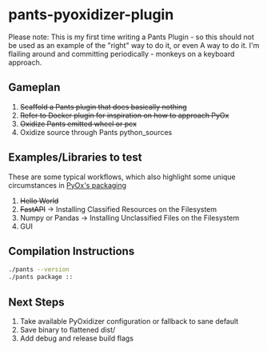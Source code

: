 # pants-pyoxidizer-plugin

Please note: This is my first time writing a Pants Plugin - so this should not be used as an example of the "right" way to do it, or even A way to do it. I'm flailing around and committing periodically - monkeys on a keyboard approach.

## Gameplan

1. ~~Scaffold a Pants plugin that does basically nothing~~
2. ~~Refer to Docker plugin for inspiration on how to approach PyOx~~
3. ~~Oxidize Pants emitted wheel or pex~~
4. Oxidize source through Pants python_sources

## Examples/Libraries to test

These are some typical workflows, which also highlight some unique circumstances in [PyOx's packaging](https://pyoxidizer.readthedocs.io/en/stable/pyoxidizer_packaging_additional_files.html)

1. ~~Hello World~~
2. ~~FastAPI~~ -> Installing Classified Resources on the Filesystem
3. Numpy or Pandas -> Installing Unclassified Files on the Filesystem
4. GUI

## Compilation Instructions

```bash
./pants --version
./pants package ::
```

## Next Steps

1. Take available PyOxidizer configuration or fallback to sane default
2. Save binary to flattened dist/
3. Add debug and release build flags
